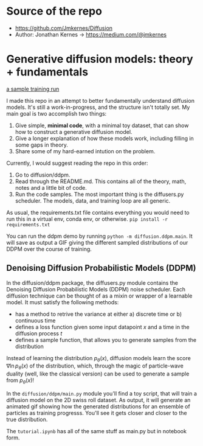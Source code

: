 
# Source of the repo 
- https://github.com/Jmkernes/Diffusion
- Author: Jonathan Kernes -> https://medium.com/@jmkernes
# Generative diffusion models: theory + fundamentals

[a sample training run](diffusion/ddpm/progression.png)

I made this repo in an attempt to better fundamentally understand diffusion models. It's still a work-in-progress, and the structure isn't totally set. My main goal is two accomplish two things:

1. Give simple, **minimal code**, with a minimal toy dataset, that can show how to construct a generative diffusion model.
2. Give a longer explanation of how these models work, including filling in some gaps in theory.
3. Share some of my hard-earned intution on the problem.

Currently, I would suggest reading the repo in this order:

1. Go to diffusion/ddpm.
2. Read through the README.md. This contains all of the theory, math, notes and a little bit of code.
3. Run the code samples. The most important thing is the diffusers.py scheduler. The models, data, and training loop are all generic.

As usual, the requirements.txt file contains everything you would need to run this in a virtual env, conda env, or otherwise. `pip install -r requirements.txt`

You can run the ddpm demo by running `python -m diffusion.ddpm.main`. It will save as output a GIF giving the different sampled distributions of our DDPM over the course of training.

## Denoising Diffusion Probabilistic Models (DDPM)

In the diffusion/ddpm package, the diffusers.py module contains the Denoising Diffusion Probabilistic Models (DDPM) noise scheduler. Each diffusion technique can be thought of as a mixin or wrapper of a learnable model. It must satisfy the following methods:

- has a method to retrive the variance at either a) discrete time or b) continuous time
- defines a loss function given some input datapoint _x_ and a time in the diffusion process _t_
- defines a sample function, that allows you to generate samples from the distribution

Instead of learning the distribution $p_\theta(x)$, diffusion models learn the score $\nabla \ln p_\theta(x)$ of the distribution, which, through the magic of particle-wave duality (well, like the classical version) can be used to generate a sample from $p_\theta(x)$!

In the `diffusion/ddpm/main.py` module you'll find a toy script, that will train a diffusion model on the 2D swiss roll dataset. As output, it will generate an animated gif showing how the generated distributions for an ensemble of particles as training progresss. You'll see it gets closer and closer to the true distribution.

The `tutorial.ipynb` has all of the same stuff as main.py but in notebook form.
